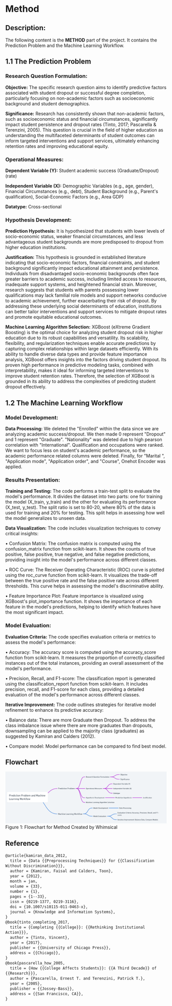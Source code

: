 # Method

## Description:
The following content is the **METHOD** part of the project. It contains the Prediction Problem and the Machine Learning Workflow.

## 1.1 The Prediction Problem

### Research Question Formulation:

**Objective:** The specific research question aims to identify predictive factors associated with student dropout or successful degree completion, particularly focusing on non-academic factors such as socioeconomic background and student demographics.

**Significance:** Research has consistently shown that non-academic factors, such as socioeconomic status and financial circumstances, significantly impact student persistence and dropout rates (Tinto, 2017; Pascarella & Terenzini, 2005). This question is crucial in the field of higher education as understanding the multifaceted determinants of student outcomes can inform targeted interventions and support services, ultimately enhancing retention rates and improving educational equity.

### Operational Measures:

**Dependent Variable (Y):** Student academic success (Graduate/Dropout) (rate)

**Independent Variable (X):** Demographic Variables (e.g., age, gender), Financial Circumstances (e.g., debt), Student Background (e.g., Parent's qualification), Social-Economic Factors (e.g., Area GDP)

**Datatype:** Cross-sectional

### Hypothesis Development:

**Prediction Hypothesis:** It is hypothesized that students with lower levels of socio-economic status, weaker financial circumstances, and less advantageous student backgrounds are more predisposed to dropout from higher education institutions.

**Justification:** This hypothesis is grounded in established literature indicating that socio-economic factors, financial constraints, and student background significantly impact educational attainment and persistence. Individuals from disadvantaged socio-economic backgrounds often face greater barriers to academic success, including limited access to resources, inadequate support systems, and heightened financial strain. Moreover, research suggests that students with parents possessing lower qualifications may lack familial role models and support networks conducive to academic achievement, further exacerbating their risk of dropout. By addressing these underlying social determinants of education, institutions can better tailor interventions and support services to mitigate dropout rates and promote equitable educational outcomes.

**Machine Learning Algorithm Selection:** XGBoost (eXtreme Gradient Boosting) is the optimal choice for analyzing student dropout risk in higher education due to its robust capabilities and versatility. Its scalability, flexibility, and regularization techniques enable accurate predictions by capturing complex relationships within large datasets efficiently. With its ability to handle diverse data types and provide feature importance analysis, XGBoost offers insights into the factors driving student dropout. Its proven high performance in predictive modeling tasks, combined with interpretability, makes it ideal for informing targeted interventions to improve student retention rates. Therefore, the selection of XGBoost is grounded in its ability to address the complexities of predicting student dropout effectively.

## 1.2 The Machine Learning Workflow

### Model Development:
**Data Processing:** We deleted the "Enrolled" within the data since we are analyzing academic success/dropout. We then made 0 represent "Dropout" and 1 represent "Graduate". "Nationality" was deleted due to high pearson correlation with "International". Qualification and occupations were ranked. We want to focus less on student's academic performance, so the academic performance related columns were deleted. Finally, for "Marital ", "Application mode", "Application order", and "Course", Onehot Encoder was applied.

### Results Presentation:
**Training and Testing:** The code performs a train-test split to evaluate the model's performance. It divides the dataset into two parts: one for training the model (X_train, y_train) and the other for evaluating its performance (X_test, y_test). The split ratio is set to 80-20, where 80% of the data is used for training and 20% for testing. This split helps in assessing how well the model generalizes to unseen data.

**Data Visualization:** The code includes visualization techniques to convey critical insights:

• Confusion Matrix: The confusion matrix is computed using the confusion_matrix function from scikit-learn. It shows the counts of true positive, false positive, true negative, and false negative predictions, providing insight into the model's performance across different classes.

• ROC Curve: The Receiver Operating Characteristic (ROC) curve is plotted using the roc_curve function from scikit-learn. It visualizes the trade-off between the true positive rate and the false positive rate across different thresholds. This curve helps in assessing the model's discriminative ability.

• Feature Importance Plot: Feature importance is visualized using XGBoost's plot_importance function. It shows the importance of each feature in the model's predictions, helping to identify which features have the most significant impact.

### Model Evaluation:
**Evaluation Criteria:** The code specifies evaluation criteria or metrics to assess the model's performance:

• Accuracy: The accuracy score is computed using the accuracy_score function from scikit-learn. It measures the proportion of correctly classified instances out of the total instances, providing an overall assessment of the model's performance.

• Precision, Recall, and F1-score: The classification report is generated using the classification_report function from scikit-learn. It includes precision, recall, and F1-score for each class, providing a detailed evaluation of the model's performance across different classes.

**Iterative Improvement:**
The code outlines strategies for iterative model refinement to enhance its predictive accuracy:

• Balance data: There are more Graduate then Dropout. To address the class imbalance issue where there are more graduates than dropouts, downsampling can be applied to the majority class (graduates) as suggested by Kamiran and Calders (2012).

• Compare model: Model performance can be compared to find best model.

## Flowchart

<img src="Flowchart.png" alt="Flowchart">
Figure 1: Flowchart for Method Created by Whimsical

## Reference
```
@article{kamiran_data_2012,
  title = {Data {{Preprocessing Techniques}} for {{Classification Without Discrimination}}},
  author = {Kamiran, Faisal and Calders, Toon},
  year = {2012},
  month = jan,
  volume = {33},
  number = {1},
  pages = {1--33},
  issn = {0219-1377, 0219-3116},
  doi = {10.1007/s10115-011-0463-x},
  journal = {Knowledge and Information Systems},
}
@book{tinto_completing_2017,
  title = {Completing {{College}}: {{Rethinking Institutional Action}}},
  author = {Tinto, Vincent},
  year = {2017},
  publisher = {{University of Chicago Press}},
  address = {{Chicago}},
}
@book{pascarella_how_2005,
  title = {How {{College Affects Students}}: {{A Third Decade}} of {{Research}}},
  author = {Pascarella, Ernest T. and Terenzini, Patrick T.},
  year = {2005},
  publisher = {{Jossey-Bass}},
  address = {{San Francisco, CA}},
}
```
